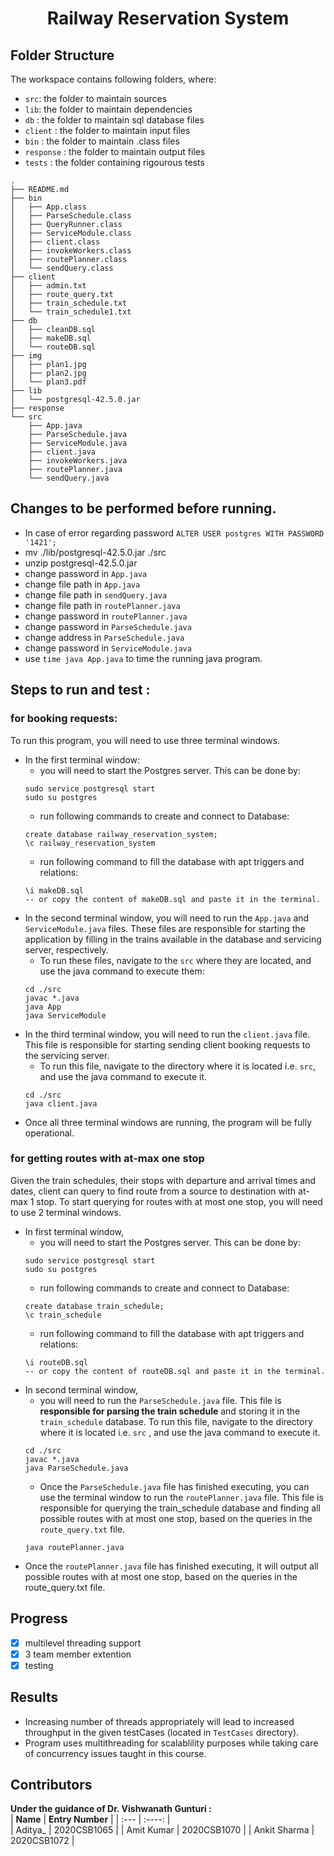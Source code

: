 <center>
<h1> Railway Reservation System </h1>
</center>

## Folder Structure

The workspace contains following folders, where:

- `src`: the folder to maintain sources
- `lib`: the folder to maintain dependencies
- `db` : the folder to maintain sql database files
- `client` : the folder to maintain input files 
- `bin` : the folder to maintain .class files
- `response` : the folder to maintain output files 
- `tests` : the folder containing rigourous tests
```
.
├── README.md
├── bin
│   ├── App.class
│   ├── ParseSchedule.class
│   ├── QueryRunner.class
│   ├── ServiceModule.class
│   ├── client.class
│   ├── invokeWorkers.class
│   ├── routePlanner.class
│   └── sendQuery.class
├── client
│   ├── admin.txt
│   ├── route_query.txt
│   ├── train_schedule.txt
│   └── train_schedule1.txt
├── db
│   ├── cleanDB.sql
│   ├── makeDB.sql
│   └── routeDB.sql
├── img
│   ├── plan1.jpg
│   ├── plan2.jpg
│   └── plan3.pdf
├── lib
│   └── postgresql-42.5.0.jar
├── response
└── src
    ├── App.java
    ├── ParseSchedule.java
    ├── ServiceModule.java
    ├── client.java
    ├── invokeWorkers.java
    ├── routePlanner.java
    └── sendQuery.java
```

## Changes to be performed before running.
- In case of error regarding password ```ALTER USER postgres WITH PASSWORD '1421';```
- mv ./lib/postgresql-42.5.0.jar ./src
- unzip postgresql-42.5.0.jar
- change password in ```App.java```
- change file path in ```App.java```
- change file path in ```sendQuery.java```
- change file path in ```routePlanner.java```
- change password in ```routePlanner.java```
- change password in ```ParseSchedule.java```
- change address in ```ParseSchedule.java```
- change password in ```ServiceModule.java```
- use ```time java App.java``` to time the running java program.

## Steps to run and test :
### for booking requests:
To run this program, you will need to use three terminal windows.

- In the first terminal window:
  - you will need to start the Postgres server. This can be done by:
  ```
  sudo service postgresql start         
  sudo su postgres
  ```
  - run following commands to create and connect to Database:
  ```
  create database railway_reservation_system;
  \c railway_reservation_system
  ```
  - run following command to fill the database with apt triggers and relations:
  ```
  \i makeDB.sql
  -- or copy the content of makeDB.sql and paste it in the terminal.
  ```
- In the second terminal window, you will need to run the `App.java` and `ServiceModule.java` files. These files are responsible for starting the application by filling in the trains available in the database and servicing server, respectively.
  - To run these files, navigate to the `src` where they are located, and use the java command to execute them:
  ```
  cd ./src
  javac *.java  
  java App
  java ServiceModule
  ```
- In the third terminal window, you will need to run the `client.java` file. This file is responsible for starting sending client booking requests to the servicing server. 
  - To run this file, navigate to the directory where it is located i.e. `src`, and use the java command to execute it.
  ```
  cd ./src
  java client.java
  ```
- Once all three terminal windows are running, the program will be fully operational.

### for getting routes with at-max one stop
Given the train schedules, their stops with departure and arrival times and dates, client can query to find route from a source to destination with at-max 1 stop. 
To start querying for routes with at most one stop, you will need to use 2 terminal windows.
- In first terminal window, 
  - you will need to start the Postgres server. This can be done by:
  ```
  sudo service postgresql start         
  sudo su postgres
  ```
  - run following commands to create and connect to Database:
  ```
  create database train_schedule;
  \c train_schedule
  ```
  - run following command to fill the database with apt triggers and relations:
  ```
  \i routeDB.sql
  -- or copy the content of routeDB.sql and paste it in the terminal.
  ```
- In second terminal window,
  - you will need to run the `ParseSchedule.java` file. This file is **responsible for parsing the train schedule** and storing it in the `train_schedule` database. To run this file, navigate to the directory where it is located i.e. `src` , and use the java command to execute it.
  ```
  cd ./src
  javac *.java
  java ParseSchedule.java
  ```
  - Once the `ParseSchedule.java` file has finished executing, you can use the terminal window to run the `routePlanner.java` file. This file is responsible for querying the train_schedule database and finding all possible routes with at most one stop, based on the queries in the `route_query.txt` file.
  ```
  java routePlanner.java
  ```
- Once the `routePlanner.java` file has finished executing, it will output all possible routes with at most one stop, based on the queries in the route_query.txt file.

## Progress 
- [x] multilevel threading support
- [x] 3 team member extention
- [x] testing

## Results
- Increasing number of threads appropriately will lead to increased throughput in the given testCases (located in `TestCases` directory).
- Program uses multithreading for scalablility purposes while taking care of concurrency issues taught in this course.

## Contributors  
<b>Under the guidance of Dr. Vishwanath Gunturi : </b><br>
| **Name**      | **Entry Number** | 
| :---        |    :----:   |  
| Aditya_      | 2020CSB1065      | 
| Amit Kumar   | 2020CSB1070        | 
| Ankit Sharma      | 2020CSB1072       |





